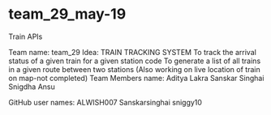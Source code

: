 # team_29_may-19
Train APIs

Team name: team_29
Idea: 
TRAIN TRACKING SYSTEM
To track the arrival status of a given train for a given station code
To generate a list of all trains in a given route between two stations
(Also working on live location of train on map-not completed) 
Team Members name:
Aditya Lakra
Sanskar Singhai
Snigdha Ansu

GitHub user names:
ALWISH007
Sanskarsinghai
sniggy10




